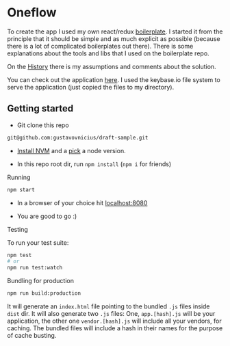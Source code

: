 Oneflow
=======

To create the app I used my own react/redux [boilerplate](https://github.com/gustavovnicius/react-redux-boilerplate). I started it from the principle that it should be simple and as much explicit as possible (because there is a lot of complicated boilerplates out there). There is some explanations about the tools and libs that I used on the boilerplate repo.

On the [History](HISTORY.md) there is my assumptions and comments about the solution.

You can check out the application [here](https://gustavo.keybase.pub/). I used the keybase.io file system to serve the application (just copied the files to my directory).

Getting started
---------------

- Git clone this repo

```sh
git@github.com:gustavovnicius/draft-sample.git
```

- [Install NVM](https://github.com/creationix/nvm#install-script) and a [pick](https://github.com/creationix/nvm#usage) a node version.

- In this repo root dir, run `npm install` (`npm i` for friends)

Running

```sh
npm start
```
- In a browser of your choice hit [localhost:8080](localhost:8080)

- You are good to go :)

Testing

To run your test suite:
```sh
npm test
# or
npm run test:watch
```

Bundling for production

```sh
npm run build:production
```

It will generate an `index.html` file pointing to the bundled `.js` files inside `dist` dir. It will also generate two `.js` files: One, `app.[hash].js` will be your application, the other one `vendor.[hash].js` will include all your vendors, for caching.
The bundled files will include a hash in their names for the purpose of cache busting.

